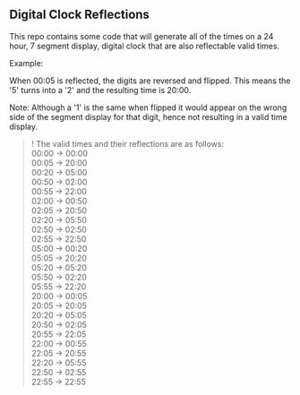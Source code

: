 ## Digital Clock Reflections

This repo contains some code that will generate all of the times on a 24 hour, 7 segment display, digital clock that are also reflectable valid times.

Example:

When 00:05 is reflected, the digits are reversed and flipped. This means the '5' turns into a '2' and the resulting time is 20:00.

Note: Although a '1' is the same when flipped it would appear on the wrong side of the segment display for that digit, hence not resulting in a valid time display.

> ! The valid times and their reflections are as follows:  
> 00:00 -> 00:00  
> 00:05 -> 20:00  
> 00:20 -> 05:00  
> 00:50 -> 02:00  
> 00:55 -> 22:00  
> 02:00 -> 00:50  
> 02:05 -> 20:50  
> 02:20 -> 05:50  
> 02:50 -> 02:50  
> 02:55 -> 22:50  
> 05:00 -> 00:20  
> 05:05 -> 20:20  
> 05:20 -> 05:20  
> 05:50 -> 02:20  
> 05:55 -> 22:20  
> 20:00 -> 00:05  
> 20:05 -> 20:05  
> 20:20 -> 05:05  
> 20:50 -> 02:05  
> 20:55 -> 22:05  
> 22:00 -> 00:55  
> 22:05 -> 20:55  
> 22:20 -> 05:55  
> 22:50 -> 02:55  
> 22:55 -> 22:55
